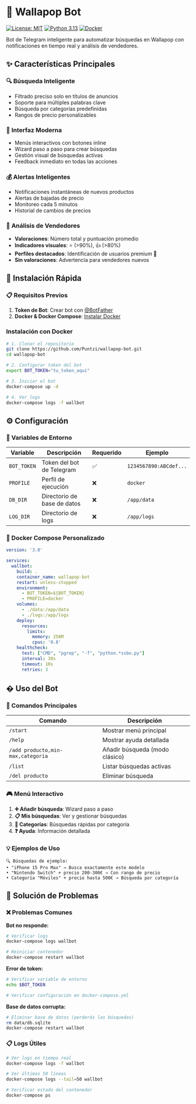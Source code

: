 # 🤖 Wallapop Bot

[![License: MIT](https://img.shields.io/badge/License-MIT-yellow.svg)](https://opensource.org/licenses/MIT)
[![Python 3.13](https://img.shields.io/badge/python-3.13-blue.svg)](https://www.python.org/downloads/)
[![Docker](https://img.shields.io/badge/docker-%230db7ed.svg?style=flat&logo=docker&logoColor=white)](https://www.docker.com/)

Bot de Telegram inteligente para automatizar búsquedas en Wallapop con notificaciones en tiempo real y análisis de vendedores.

## ✨ Características Principales

### 🔍 **Búsqueda Inteligente**
- Filtrado preciso solo en títulos de anuncios
- Soporte para múltiples palabras clave
- Búsqueda por categorías predefinidas
- Rangos de precio personalizables

### 📱 **Interfaz Moderna**
- Menús interactivos con botones inline
- Wizard paso a paso para crear búsquedas
- Gestión visual de búsquedas activas
- Feedback inmediato en todas las acciones

### 💰 **Alertas Inteligentes**
- Notificaciones instantáneas de nuevos productos
- Alertas de bajadas de precio
- Monitoreo cada 5 minutos
- Historial de cambios de precios

### 👤 **Análisis de Vendedores**
- **Valoraciones**: Número total y puntuación promedio
- **Indicadores visuales**: ⭐ (>90%), 👍 (>80%)
- **Perfiles destacados**: Identificación de usuarios premium 🌟
- **Sin valoraciones**: Advertencia para vendedores nuevos

## 🚀 Instalación Rápida

### 📋 Requisitos Previos

1. **Token de Bot**: Crear bot con [@BotFather](https://t.me/botfather)
2. **Docker & Docker Compose**: [Instalar Docker](https://docs.docker.com/get-docker/)

### Instalación con Docker

```bash
# 1. Clonar el repositorio
git clone https://github.com/Puntzi/wallapop-bot.git
cd wallapop-bot

# 2. Configurar token del bot
export BOT_TOKEN="tu_token_aqui"

# 3. Iniciar el bot
docker-compose up -d

# 4. Ver logs
docker-compose logs -f wallbot
```

## ⚙️ Configuración

### 🔐 Variables de Entorno

| Variable | Descripción | Requerido | Ejemplo |
|----------|-------------|-----------|---------|
| `BOT_TOKEN` | Token del bot de Telegram | ✅ | `1234567890:ABCdef...` |
| `PROFILE` | Perfil de ejecución | ❌ | `docker` |
| `DB_DIR` | Directorio de base de datos | ❌ | `/app/data` |
| `LOG_DIR` | Directorio de logs | ❌ | `/app/logs` |

### 🐳 Docker Compose Personalizado

```yaml
version: '3.8'

services:
  wallbot:
    build: .
    container_name: wallapop-bot
    restart: unless-stopped
    environment:
      - BOT_TOKEN=${BOT_TOKEN}
      - PROFILE=docker
    volumes:
      - ./data:/app/data
      - ./logs:/app/logs
    deploy:
      resources:
        limits:
          memory: 256M
          cpus: '0.8'
    healthcheck:
      test: ["CMD", "pgrep", "-f", "python.*ssbo.py"]
      interval: 30s
      timeout: 10s
      retries: 3
```

## � Uso del Bot

### 🎯 Comandos Principales

| Comando | Descripción |
|---------|-------------|
| `/start` | Mostrar menú principal |
| `/help` | Mostrar ayuda detallada |
| `/add producto,min-max,categoria` | Añadir búsqueda (modo clásico) |
| `/list` | Listar búsquedas activas |
| `/del producto` | Eliminar búsqueda |

### 🎮 Menú Interactivo

1. **➕ Añadir búsqueda**: Wizard paso a paso
2. **📋 Mis búsquedas**: Ver y gestionar búsquedas
3. **📂 Categorías**: Búsquedas rápidas por categoría
4. **❓ Ayuda**: Información detallada

### 💡 Ejemplos de Uso

```
🔍 Búsquedas de ejemplo:
• "iPhone 15 Pro Max" → Busca exactamente este modelo
• "Nintendo Switch" + precio 200-300€ → Con rango de precio
• Categoría "Móviles" + precio hasta 500€ → Búsqueda por categoría
```

## 🐛 Solución de Problemas

### ❌ Problemas Comunes

**Bot no responde:**
```bash
# Verificar logs
docker-compose logs wallbot

# Reiniciar contenedor
docker-compose restart wallbot
```

**Error de token:**
```bash
# Verificar variable de entorno
echo $BOT_TOKEN

# Verificar configuración en docker-compose.yml
```

**Base de datos corrupta:**
```bash
# Eliminar base de datos (perderás las búsquedas)
rm data/db.sqlite
docker-compose restart wallbot
```

### 📋 Logs Útiles

```bash
# Ver logs en tiempo real
docker-compose logs -f wallbot

# Ver últimas 50 líneas
docker-compose logs --tail=50 wallbot

# Verificar estado del contenedor
docker-compose ps
```
